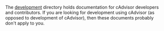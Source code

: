 The [development](./) directory holds documentation for cAdvisor developers and contributors. If you
are looking for development using cAdvisor (as opposed to development of cAdvisor), then these
documents probably don't apply to you.
